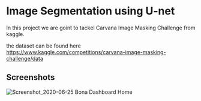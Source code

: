 # Image Segmentation using U-net

In this project we are goint to tackel Carvana Image Masking Challenge from kaggle.<br>

the dataset can be found here https://www.kaggle.com/competitions/carvana-image-masking-challenge/data

## Screenshots
![Screenshot_2020-06-25 Bona Dashboard Home](https://user-images.githubusercontent.com/19711677/85830207-d4e17200-b751-11ea-9de2-0a86b5bd296a.png)
